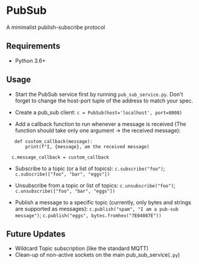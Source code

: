 # PubSub
A minimalist publish-subscribe protocol

## Requirements
- Python 3.6+

## Usage
- Start the PubSub service first by running ```pub_sub_service.py```. Don't forget to change the host-port tuple of the address to match your spec.

- Create a pub_sub client: 
  ```c = PubSub(host='localhost', port=8008)```

- Add a callback function to run whenever a message is received (The function should take only one argument -> the received message):
  
 ```
    def custom_callback(message):
        print(f"I, {message}, am the received message)
 ```
      c.message_callback = custom_callback

- Subscribe to a topic (or a list of topics):
  ```c.subscribe("foo")```;
  ```c.subscribe(["foo", "bar", "eggs"])```
  
- Unsubscribe from a topic or list of topics:
  ```c.unsubscribe("foo")```;
  ```c.unsubscribe(["foo", "bar", "eggs"])```
  
- Publish a message to a specific topic (currently, only bytes and strings are supported as messages):
  ```c.publish("spam", "I am a pub-sub message")```;
  ```c.publish("eggs", bytes.fromhex("7E04087E"))```

## Future Updates
- Wildcard Topic subscription (like the standard MQTT)
- Clean-up of non-active sockets on the main pub_sub_service(```.py```)
